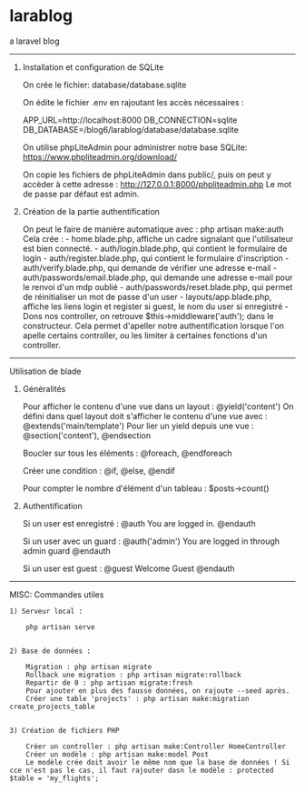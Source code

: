# larablog
a laravel blog

--------------------------------

1) Installation et configuration de SQLite

    On crée le fichier: database/database.sqlite

    On édite le fichier .env en rajoutant les accès nécessaires :

    APP_URL=http://localhost:8000
    DB_CONNECTION=sqlite
    DB_DATABASE=/blog6/larablog/database/database.sqlite

    On utilise phpLiteAdmin pour administrer notre base SQLite:
    https://www.phpliteadmin.org/download/

    On copie les fichiers de phpLiteAdmin dans public/,
    puis on peut y accèder à cette adresse : http://127.0.0.1:8000/phpliteadmin.php
    Le mot de passe par défaut est admin.


2) Création de la partie authentification

    On peut le faire de manière automatique avec : php artisan make:auth
    Cela crée : 
        - home.blade.php, affiche un cadre signalant que l'utilisateur est bien connecté.
        - auth/login.blade.php, qui contient le formulaire de login
        - auth/register.blade.php, qui contient le formulaire d'inscription
        - auth/verify.blade.php, qui demande de vérifier une adresse e-mail
        - auth/passwords/email.blade.php, qui demande une adresse e-mail pour le renvoi d'un mdp oublié
        - auth/passwords/reset.blade.php, qui permet de réinitialiser un mot de passe d'un user
        - layouts/app.blade.php, affiche les liens login et register si guest, le nom du user si enregistré
        - Dons nos controller, on retrouve $this->middleware('auth'); dans le constructeur. Cela permet d'apeller notre authentification lorsque l'on apelle certains controller, ou les limiter à certaines fonctions d'un controller.

------------------------------------

Utilisation de blade

1) Généralités

    Pour afficher le contenu d'une vue dans un layout : @yield('content')
    On défini dans quel layout doit s'afficher le contenu d'une vue avec : @extends('main/template')
    Pour lier un yield depuis une vue : @section('content'), @endsection

    Boucler sur tous les éléments :
    @foreach, @endforeach

    Créer une condition :
    @if, @else, @endif

    Pour compter le nombre d'élément d'un tableau :
    $posts->count()


2) Authentification

    Si un user est enregistré : 
        @auth
            You are logged in.
        @endauth

    Si un user avec un guard : 
        @auth('admin')
            You are logged in through admin guard
        @endauth

    Si un user est guest :
        @guest
            Welcome Guest
        @endauth

-------------------------------------

MISC: Commandes utiles

    1) Serveur local : 

        php artisan serve


    2) Base de données :

        Migration : php artisan migrate 
        Rollback une migration : php artisan migrate:rollback
        Repartir de 0 : php artisan migrate:fresh
        Pour ajouter en plus des fausse données, on rajoute --seed après.
        Créer une table 'projects' : php artisan make:migration create_projects_table


    3) Création de fichiers PHP

        Créer un controller : php artisan make:Controller HomeController
        Créer un modèle : php artisan make:model Post
        Le modèle crée doit avoir le même nom que la base de données ! Si cce n'est pas le cas, il faut rajouter dasn le modèle : protected $table = 'my_flights';
